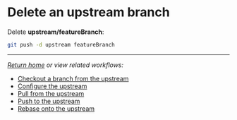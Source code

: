 # Delete an upstream branch

Delete **upstream/featureBranch**:

```bash
git push -d upstream featureBranch
```

***

*[Return home](../README.md) or view related workflows:*

- [Checkout a branch from the upstream](CheckoutABranchFromTheUpstream.md)
- [Configure the upstream](ConfigureTheUpstream.md)
- [Pull from the upstream](PullFromTheUpstream.md)
- [Push to the upstream](PushToTheUpstream.md)
- [Rebase onto the upstream](RebaseOntoTheUpstream.md)

